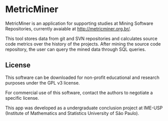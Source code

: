 MetricMiner
===========

MetricMiner is an application for supporting studies at Mining Software Repositories, currently avaiable at http://metricminer.org.br/. 

This tool stores data from git and SVN repositories and calculates source code metrics over the history of the projects. After mining the source code repository, the user can query the mined data through SQL queries.

License
-------

This software can be downloaded for non-profit educational and 
research purposes under the GPL v3 license. 

For commercial use of this software, contact the authors to 
negotiate a specific license.

This app was developed as a undergraduate conclusion project at IME-USP (Institute of Mathematics and Statistics University of São Paulo).
